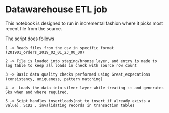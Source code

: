 # Datawarehouse ETL job

This notebook is designed to run in incremental fashion where it picks most recent file from the source.

The script does follows 

    1 -> Reads files from the csv in specific format (201901_orders_2019_02_01_23_00_00)

    2 -> File is loaded into staging/bronze layer, and entry is made to log table to keep all loads in check with source row count

    3 -> Basic data quality checks performed using Great_expecations (consistency, uniqueness, pattern matching)

    4 ->  Loads the data into silver layer while treating it and generates Sks when and where required.

    5 -> Scipt handles insertloads(not to insert if already exists a value), SCD2 , invalidating records in transaction tables 
